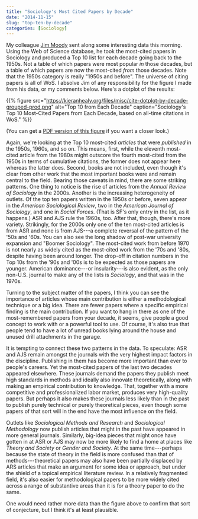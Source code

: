```yaml
---
title: "Sociology's Most Cited Papers by Decade"
date: "2014-11-15"
slug: "top-ten-by-decade"
categories: [Sociology]
---
```


My colleague [Jim Moody](http://www.soc.duke.edu/~jmoody77/) sent along some interesting data this morning. Using the Web of Science database, he took the most-cited papers in Sociology and produced a Top 10 list for each decade going back to the 1950s. Not a table of which papers were most popular *in* those decades, but a table of which papers are now the most-cited *from* those decades. Note that the 1950s category is really "1950s and before". The universe of citing papers is all of WoS. I absolve Jim of any responsibility for the figure I made from his data, or my comments below. Here's a dotplot of the results:

{{% figure src="https://kieranhealy.org/files/misc/cite-dotplot-by-decade-grouped-prod.png" alt="Top 10 from Each Decade" caption="Sociology's Top 10 Most-Cited Papers from Each Decade, based on all-time citations in WoS." %}}

(You can get a [PDF version of this figure](https://kieranhealy.org/files/misc/cite-dotplot-by-decade-grouped-prod.pdf) if you want a closer look.) 

Again, we're looking at the Top 10 most-cited *articles* that were *published* in the 1950s, 1960s, and so on. This means, first, while the eleventh most-cited article from the 1980s might outscore the fourth most-cited from the 1950s in terms of cumulative citations, the former does not appear here whereas the latter does. Second, books are not included, even though it's clear from other work that the most important books were and remain central to the field. Bearing those caveats in mind, there are some striking patterns. One thing to notice is the rise of articles from the _Annual Review of Sociology_ in the 2000s. Another is the increasing heterogeneity of outlets. Of the top ten papers written in the 1950s or before, seven appear in the *American Sociological Review*, two in the *American Journal of Sociology*, and one in *Social Forces*. (That is SF's only entry in the list, as it happens.) ASR and AJS rule the 1960s, too. After that, though, there's more variety. Strikingly, for the 2000s only one of the ten most-cited articles is from ASR and none is from AJS---a complete reversal of the pattern of the '50s and '60s.  You can also see the long shadow of post-war university expansion and "Boomer Sociology". The most-cited work from before 1970 is not nearly as widely cited as the most-cited work from the '70s and '80s, despite having been around longer. The drop-off in citation numbers in the Top 10s from the '90s and '00s is to be expected as those papers are younger. American dominance---or insularity---is also evident, as the only non-U.S. journal to make any of the lists is *Sociology*, and that was in the 1970s.

Turning to the subject matter of the papers, I think you can see the
importance of articles whose main contribution is either a
methodological technique or a big idea. There are fewer papers where a
specific empirical finding is the main contribution. If you want to
hang in there as one of the most-remembered papers from your decade,
it seems, give people a good concept to work with or a powerful tool
to use. Of course, it's also true that people tend to have a lot of
unread books lying around the house and unused drill attachments in
the garage. 

It is tempting to connect these two patterns in the data. To
speculate: ASR and AJS remain amongst the journals with the very
highest impact factors in the discipline. Publishing in them has
become more important than ever to people's careers. Yet the
most-cited papers of the last two decades appeared elsewhere. These
journals demand the papers they publish meet high standards in methods
and ideally also innovate theoretically, along with making an
empirical contribution to knowledge. That, together with a more
competitive and professionalized labor market, produces very
high-quality papers. But perhaps it also makes these journals less
likely than in the past to publish purely technical or purely
theoretical pieces, even though some papers of that sort will in the
end have the most influence on the field.

Outlets like *Sociological Methods and Research* and *Sociological
Methodology* now publish articles that might in the past have appeared
in more general journals. Similarly, big-idea pieces that might once
have gotten in at ASR or AJS may now be more likely to find a home at
places like *Theory and Society* or *Gender and Society*. At the same
time---perhaps because the state of theory in the field is more
confused than that of methods---theoretical papers may also have been
partially displaced by ARS articles that make an argument for some
idea or approach, but under the shield of a topical empirical
literature review. In a relatively fragmented field, it's also easier
for methodological papers to be more widely cited across a range of
substantive areas than it is for a theory paper to do the same.

One would need rather more data than the figure above to confirm that
sort of conjecture, but I think it's at least plausible.




